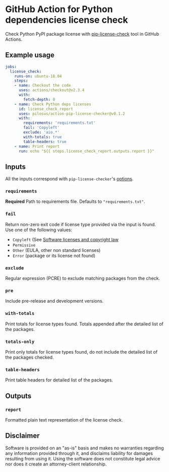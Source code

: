 # GitHub Action for Python dependencies license check

Check Python PyPI package license with
[pip-license-check](https://github.com/pilosus/pip-license-checker)
tool in GitHub Actions.

## Example usage

```yaml
jobs:
  license_check:
    runs-on: ubuntu-18.04
    steps:
    - name: Checkout the code
      uses: actions/checkout@v2.3.4
      with:
        fetch-depth: 0
    - name: Check Python deps licenses
      id: license_check_report
      uses: pilosus/action-pip-license-checker@v0.1.2
      with:
        requirements: 'requirements.txt'
        fail: 'Copyleft'
        exclude: 'aio.*'
        with-totals: true
        table-headers: true
    - name: Print report
      run: echo "${{ steps.license_check_report.outputs.report }}"
```


## Inputs

All the inputs correspond with `pip-license-checker`'s
[options](https://github.com/pilosus/pip-license-checker#help).

### `requirements`

**Required** Path to requirements file. Defaults to `"requirements.txt"`.

### `fail`

Return non-zero exit code if license type provided via the input is found.
Use one of the following values:

- `Copyleft` (See [Software licenses and copyright law](https://en.wikipedia.org/wiki/Software_license#Software_licenses_and_copyright_law)
- `Permissive`
- `Other` (EULA, other non standard licenses)
- `Error` (package or its license not found)

### `exclude`

Regular expression (PCRE) to exclude matching packages from the check.

### `pre`

Include pre-release and development versions.

### `with-totals`

Print totals for license types found. Totals appended after the detailed list of the packages.

### `totals-only`

Print only totals for license types found, do not include the detailed list of the packages checked.

### `table-headers`

Print table headers for detailed list of the packages.

## Outputs

### `report`

Formatted plain text representation of the license check.


## Disclaimer

Software is provided on an "as-is" basis and makes no warranties
regarding any information provided through it, and disclaims liability
for damages resulting from using it. Using the software does not
constitute legal advice nor does it create an attorney-client
relationship.
